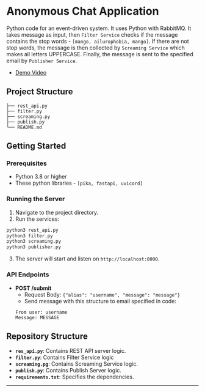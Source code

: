 # Anonymous Chat Application

Python code for an event-driven system. It uses Python with RabbitMQ. It takes message as input, then `Filter Service` checks if the message contains the stop words - `[mango, ailurophobia, mango]`. If there are not stop words, the message is then collected by `Screaming Service` which makes all letters UPPERCASE. Finally, the message is sent to the specified email by `Publisher Service`.
- [Demo Video](https://youtu.be/AK7NCfnLJ5g)

## Project Structure

```
├── rest_api.py
├── filter.py
├── screaming.py
├── publish.py
└── README.md
```

## Getting Started

### Prerequisites

- Python 3.8 or higher
- These python libraries - `[pika, fastapi, uvicord]`

### Running the Server

1. Navigate to the project directory.
2. Run the services:

```bash
python3 rest_api.py
python3 filter.py
python3 screaming.py
python3 publisher.py
```

3. The server will start and listen on `http://localhost:8000`.

### API Endpoints

- **POST /submit**
  - Request Body: `{"alias": "username", "message": "message"}`
  - Send message with this structure to email specified in code:
  ```
  From user: username
  Message: MESSAGE
  ```

## Repository Structure

- **`res_api.py`**: Contains REST API server logic.
- **`filter.py`**: Contains Filter Service logic
- **`screaming.pg`**: Contains Screaming Service logic.
- **`publish.py`**: Contains Publish Server logic.
- **`requirements.txt`**: Specifies the dependencies.

---
